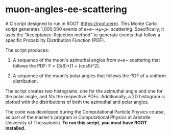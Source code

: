 # muon-angles-ee-scattering

A C script designed to run in ROOT (https://root.cern). This Monte Carlo script generates 1,000,000 events of 𝑒+𝑒−→𝜇+𝜇− scattering. 
Specifically, it uses the "Acceptance-Rejection method" to generate events that follow a specific Probability Distribution Function (PDF).

The script produces:
1. A sequence of the muon's azimuthal angles from 𝑒+𝑒− scattering that follows the PDF: F = (3/8)*[1 + (cosθ)^2].

2. A sequence of the muon's polar angles that follows the PDF of a uniform distribution.

The script creates two histograms: one for the azimuthal angle and one for the polar angle, and fits the respective PDFs. Additionally, a 2D histogram is plotted with the distributions of both the azimuthal and polar angles.

The code was developed during the Computational Particle Physics course, as part of the master's program in Computational Physics at Aristotle University of Thessaloniki.
**To run this script, you must have ROOT installed.**

